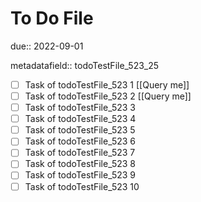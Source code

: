 # To Do File

due:: 2022-09-01

metadatafield:: todoTestFile_523_25

- [ ] Task of todoTestFile_523 1 [[Query me]]
- [ ] Task of todoTestFile_523 2 [[Query me]]
- [ ] Task of todoTestFile_523 3
- [ ] Task of todoTestFile_523 4
- [ ] Task of todoTestFile_523 5
- [ ] Task of todoTestFile_523 6
- [ ] Task of todoTestFile_523 7
- [ ] Task of todoTestFile_523 8
- [ ] Task of todoTestFile_523 9
- [ ] Task of todoTestFile_523 10
